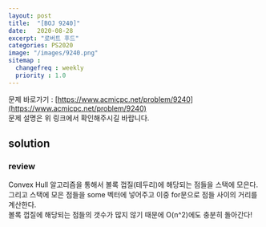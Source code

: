 ```yaml
---
layout: post
title:  "[BOJ 9240]"
date:   2020-08-28
excerpt: "로버트 후드"
categories: PS2020
image: "/images/9240.png"
sitemap :
  changefreq : weekly
  priority : 1.0
---
```


문제 바로가기 : [https://www.acmicpc.net/problem/9240](https://www.acmicpc.net/problem/9240)<br>
문제 설명은 위 링크에서 확인해주시길 바랍니다.
<br>
## solution
<script src="https://gist.github.com/yooniversal/9d2c4f0cf35869af17cc9d557dc7eede.js"></script>

### review
Convex Hull 알고리즘을 통해서 볼록 껍질(테두리)에 해당되는 점들을 스택에 모은다.<br>
그리고 스택에 모은 점들을 some 벡터에 넣어주고 이중 for문으로 점들 사이의 거리를 계산한다.<br>
볼록 껍질에 해당되는 점들의 갯수가 많지 않기 때문에 O(n^2)에도 충분히 돌아간다!

<script src="https://utteranc.es/client.js"
        repo="yooniversal/blog-comments"
        issue-term="pathname"
        theme="github-light"
        crossorigin="anonymous"
        async>
</script>
